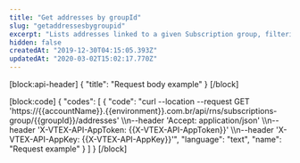 ```yaml
---
title: "Get addresses by groupId"
slug: "getaddressesbygroupid"
excerpt: "Lists addresses linked to a given Subscription group, filtering by groupId."
hidden: false
createdAt: "2019-12-30T04:15:05.393Z"
updatedAt: "2020-03-02T15:02:17.770Z"
---
```

[block:api-header]
{
  "title": "Request body example"
}
[/block]

[block:code]
{
  "codes": [
    {
      "code": "curl --location --request GET 'https://{{accountName}}.{{environment}}.com.br/api/rns/subscriptions-group/{{groupId}}/addresses' \\\n--header 'Accept: application/json' \\\n--header 'X-VTEX-API-AppToken: {{X-VTEX-API-AppToken}}' \\\n--header 'X-VTEX-API-AppKey: {{X-VTEX-API-AppKey}}'",
      "language": "text",
      "name": "Request example"
    }
  ]
}
[/block]